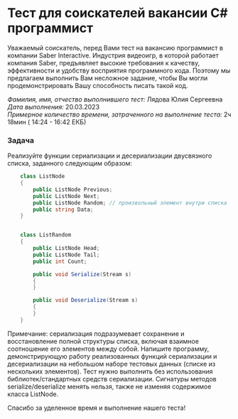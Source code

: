 # Тест для соискателей вакансии С# программист

Уважаемый соискатель, перед Вами тест на вакансию программист в компании Saber Interactive. Индустрия видеоигр, в которой работает компания Saber, предъявляет высокие требования к качеству, эффективности и удобству восприятия программного кода. Поэтому мы предлагаем выполнить Вам несложное задание, чтобы Вы могли продемонстрировать Вашу способность писать такой код.

*Фамилия, имя, отчество выполнившего тест:* Лядова Юлия Сергеевна  
*Дата выполнения:* 20.03.2023  
*Примерное количество времени, затраченного на выполнение теста:* 2ч 18мин ( 14:24 - 16:42 ЕКБ)  

### Задача
Реализуйте функции сериализации и десериализации двусвязного списка, заданного следующим образом:

```cs
    class ListNode
    {
        public ListNode Previous;
        public ListNode Next;
        public ListNode Random; // произвольный элемент внутри списка
        public string Data;
    }


    class ListRandom
    {
        public ListNode Head;
        public ListNode Tail;
        public int Count;

        public void Serialize(Stream s)
        {
        }

        public void Deserialize(Stream s)
        {
        }
    }
```

Примечание: сериализация подразумевает сохранение и восстановление полной структуры списка, включая взаимное соотношение его элементов между собой.
Напишите программу, демонстрирующую работу реализованных функций сериализации и десериализации на небольшом наборе тестовых данных (списке из нескольких элементов). Тест нужно выполнить без использования библиотек/стандартных средств сериализации. Сигнатуры методов serialize/deserialize менять нельзя, также не изменяя содержимое класса ListNode. 
 
Спасибо за уделенное время и выполнение нашего теста!
